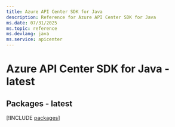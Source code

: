 ```yaml
---
title: Azure API Center SDK for Java
description: Reference for Azure API Center SDK for Java
ms.date: 07/31/2025
ms.topic: reference
ms.devlang: java
ms.service: apicenter
---
```

# Azure API Center SDK for Java - latest
## Packages - latest
[!INCLUDE [packages](api-center-index.md)]